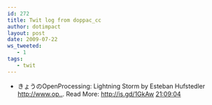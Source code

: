 ```yaml
---
id: 272
title: Twit log from doppac_cc
author: dotimpact
layout: post
date: 2009-07-22
ws_tweeted:
   - 1
tags:
   - twit
---
```

<ul class="ws_tweet_list">
  <li class="ws_tweet">
    きょうのOpenProcessing: Lightning Storm by Esteban Hufstedler <a href="http://www.op.." rel="nofollow">http://www.op..</a>. Read More: <a href="http://is.gd/1GkAw" rel="nofollow">http://is.gd/1GkAw</a> <a class="ws_tweet_time" href="http://twitter.com/doppac_cc/statuses/2756750256">21:09:04</a>
  </li>
</ul>

